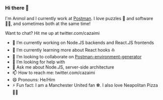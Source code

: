 ### Hi there 👋

I'm Anmol and I currently work at [Postman](www.postman.com). I love puzzles 🧩  and software 👨‍💻, and sometimes both at the same time!

Want to chat? Hit me up at twitter.com/cazaimi

- 🔭 I’m currently working on Node.JS backends and React.JS frontends
- 🌱 I’m currently learning more about React hooks ⛵️
- 👯 I’m looking to collaborate on [Postman-environment-generator](www.github.com/cazaimi/postman-environment-generator)
- 🤔 I’m looking for help with 
- 💬 Ask me about Node.JS, server-side architecture
- 📫 How to reach me: twitter.com/cazaimi
- 😄 Pronouns: He/Him
- ⚡ Fun fact: I am a Manchester United fan ⚽️. I also love Neapolitan Pizza 🍕🤩


<!--
**Cazaimi/Cazaimi** is a ✨ _special_ ✨ repository because its `README.md` (this file) appears on your GitHub profile.

Here are some ideas to get you started:

- 🔭 I’m currently working on ...
- 🌱 I’m currently learning ...
- 👯 I’m looking to collaborate on ...
- 🤔 I’m looking for help with ...
- 💬 Ask me about ...
- 📫 How to reach me: ...
- 😄 Pronouns: ...
- ⚡ Fun fact: ...
-->
